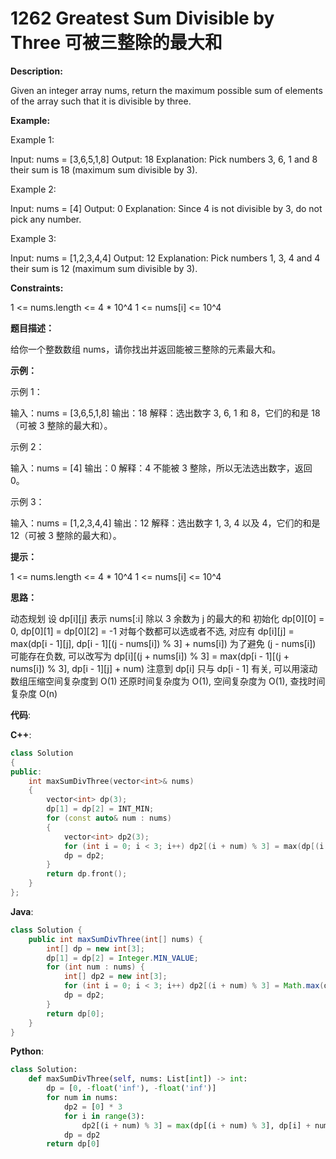 # 1262 Greatest Sum Divisible by Three 可被三整除的最大和

__Description:__

Given an integer array nums, return the maximum possible sum of elements of the array such that it is divisible by three.

__Example:__

Example 1:

Input: nums = [3,6,5,1,8]
Output: 18
Explanation: Pick numbers 3, 6, 1 and 8 their sum is 18 (maximum sum divisible by 3).

Example 2:

Input: nums = [4]
Output: 0
Explanation: Since 4 is not divisible by 3, do not pick any number.

Example 3:

Input: nums = [1,2,3,4,4]
Output: 12
Explanation: Pick numbers 1, 3, 4 and 4 their sum is 12 (maximum sum divisible by 3).

__Constraints:__

1 <= nums.length <= 4 * 10^4
1 <= nums[i] <= 10^4

__题目描述：__

给你一个整数数组 nums，请你找出并返回能被三整除的元素最大和。

__示例：__

示例 1：

输入：nums = [3,6,5,1,8]
输出：18
解释：选出数字 3, 6, 1 和 8，它们的和是 18（可被 3 整除的最大和）。

示例 2：

输入：nums = [4]
输出：0
解释：4 不能被 3 整除，所以无法选出数字，返回 0。

示例 3：

输入：nums = [1,2,3,4,4]
输出：12
解释：选出数字 1, 3, 4 以及 4，它们的和是 12（可被 3 整除的最大和）。

__提示：__

1 <= nums.length <= 4 * 10^4
1 <= nums[i] <= 10^4

__思路：__

动态规划
设 dp[i][j] 表示 nums[:i] 除以 3 余数为 j 的最大的和
初始化 dp[0][0] = 0, dp[0][1] = dp[0][2] = -1
对每个数都可以选或者不选, 对应有 dp[i][j] = max(dp[i - 1][j], dp[i - 1][(j - nums[i]) % 3] + nums[i])
为了避免 (j - nums[i]) 可能存在负数, 可以改写为
dp[i][(j + nums[i]) % 3] = max(dp[i - 1][(j + nums[i]) % 3], dp[i - 1][j] + num)
注意到 dp[i] 只与 dp[i - 1] 有关, 可以用滚动数组压缩空间复杂度到 O(1)
还原时间复杂度为 O(1), 空间复杂度为 O(1), 查找时间复杂度 O(n)

__代码__:

__C++__:

```C++
class Solution 
{
public:
    int maxSumDivThree(vector<int>& nums)
    {
        vector<int> dp(3);
        dp[1] = dp[2] = INT_MIN;
        for (const auto& num : nums)
        {
            vector<int> dp2(3);
            for (int i = 0; i < 3; i++) dp2[(i + num) % 3] = max(dp[(i + num) % 3], dp[i] + num);
            dp = dp2;
        }
        return dp.front();
    }
};
```

__Java__:

```Java
class Solution {
    public int maxSumDivThree(int[] nums) {
        int[] dp = new int[3];
        dp[1] = dp[2] = Integer.MIN_VALUE;
        for (int num : nums) {
            int[] dp2 = new int[3];
            for (int i = 0; i < 3; i++) dp2[(i + num) % 3] = Math.max(dp[(i + num) % 3], dp[i] + num);
            dp = dp2;
        }
        return dp[0];
    }
}
```

__Python__:

```Python
class Solution:
    def maxSumDivThree(self, nums: List[int]) -> int:
        dp = [0, -float('inf'), -float('inf')]
        for num in nums:
            dp2 = [0] * 3
            for i in range(3):
                dp2[(i + num) % 3] = max(dp[(i + num) % 3], dp[i] + num)
            dp = dp2
        return dp[0]
```
